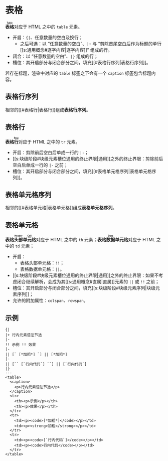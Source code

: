 # 表格

**<ruby>表格<rt>Table</rt></ruby>**&#x200B;对应于 HTML 之中的 `table` 元素。

- 开启：`{|`、任意数量的空白及换行；
  - 之后可选：以 “任意数量的空白”、`|+` 与 “剪除首尾空白后作为标题的单行<wbr />
    [[s:通用概念#逐字内容|逐字内容]]” 组成的行。
- 闭合：以 “任意数量的空白”、`|}` 组成的行；
- 槽位：其开启部分与闭合部分之间，填充[[#表格行序列|表格行序列]]。

若存在标题，渲染中对应的 `table` 标签之下会有一个 `caption` 标签包含标题内容。

## 表格行序列

相邻的[[#表格行|表格行]]组成**表格行序列**。

## 表格行

**表格<ruby>行<rt>Row</rt></ruby>**&#x200B;对应于 HTML 之中的 `tr` 元素。

- 开启：剪除前后空白后单成一行的 `|-`；
- [[s:块级阶段#块级元素槽位通用的终止界限|通用]]之外的终止界限：剪除前后空白后单成一<wbr />
  行的 `|-` 之前；
- 槽位：其开启部分与闭合部分之间，填充[[#表格单元格序列|表格单元格序列]]。

## 表格单元格序列

相邻的[[#表格单元格|表格单元格]]组成**表格单元格序列**。

## 表格单元格

**表格<ruby>头部<rt>Header</rt></ruby><ruby>单元格<rt>Cell</rt></ruby>**<wbr />
对应于 HTML 之中的 `th` 元素；**表格<ruby>数据<rt>Data</rt></ruby>单元<wbr />
格**&#x200B;对应于 HTML 之中的 `td` 元素；

- 开启：
  - 表格头部单元格：`!!`；
  - 表格数据单元格：`||`。
- [[s:块级阶段#块级元素槽位通用的终止界限|通用]]之外的终止界限：如果不考虑闭合继续解<wbr />
  析，会成为其[[s:通用概念#直属|直属]]元素的 `||` 或 `!!` 之前；
- 槽位：其开启部分与闭合部分之间，填充[[s:块级阶段#块级元素序列|块级元素序列]]；
- 允许的附加属性：`colspan`、`rowspan`。

## 示例

```example
{|
|+ 行内元素语法节选
|-
!! 示例 !! 效果
|-
|| [` [*加粗*] `] || [*加粗*]
|-
|| [`` [`行内代码`] ``] || [`行内代码`]
|}
···
<table>
  <caption>
    <p>行内元素语法节选</p>
  </caption>
  <tr>
    <th><p>示例</p></th>
    <th><p>效果</p></th>
  </tr>
  <tr>
    <td><p><code>[*加粗*]</code></p></td>
    <td><p><strong>加粗</strong></p></td>
  </tr>
  <tr>
    <td><p><code>[`行内代码`]</code></p></td>
    <td><p><code>行内代码</code></p></td>
  </tr>
</table>
```
